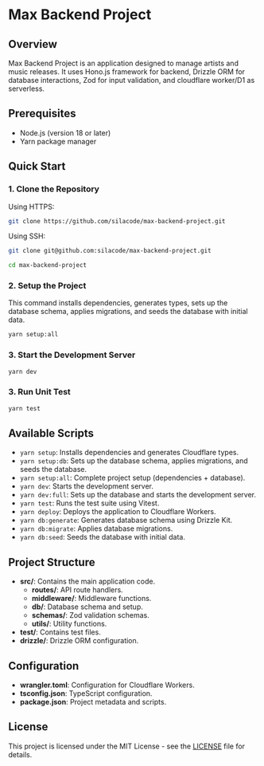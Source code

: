 # Max Backend Project

## Overview

Max Backend Project is an application designed to manage artists and music releases. It uses Hono.js framework for backend, Drizzle ORM for database interactions, Zod for input validation, and cloudflare worker/D1 as serverless.

## Prerequisites

- Node.js (version 18 or later)
- Yarn package manager

## Quick Start

### 1. Clone the Repository

Using HTTPS:

```bash
git clone https://github.com/silacode/max-backend-project.git
```

Using SSH:

```bash
git clone git@github.com:silacode/max-backend-project.git
```

```bash
cd max-backend-project
```

### 2. Setup the Project

This command installs dependencies, generates types, sets up the database schema, applies migrations, and seeds the database with initial data.

```bash
yarn setup:all
```

### 3. Start the Development Server

```bash
yarn dev
```

### 3. Run Unit Test

```bash
yarn test
```

## Available Scripts

- `yarn setup`: Installs dependencies and generates Cloudflare types.
- `yarn setup:db`: Sets up the database schema, applies migrations, and seeds the database.
- `yarn setup:all`: Complete project setup (dependencies + database).
- `yarn dev`: Starts the development server.
- `yarn dev:full`: Sets up the database and starts the development server.
- `yarn test`: Runs the test suite using Vitest.
- `yarn deploy`: Deploys the application to Cloudflare Workers.
- `yarn db:generate`: Generates database schema using Drizzle Kit.
- `yarn db:migrate`: Applies database migrations.
- `yarn db:seed`: Seeds the database with initial data.

## Project Structure

- **src/**: Contains the main application code.
  - **routes/**: API route handlers.
  - **middleware/**: Middleware functions.
  - **db/**: Database schema and setup.
  - **schemas/**: Zod validation schemas.
  - **utils/**: Utility functions.
- **test/**: Contains test files.
- **drizzle/**: Drizzle ORM configuration.

## Configuration

- **wrangler.toml**: Configuration for Cloudflare Workers.
- **tsconfig.json**: TypeScript configuration.
- **package.json**: Project metadata and scripts.

## License

This project is licensed under the MIT License - see the [LICENSE](LICENSE) file for details.
